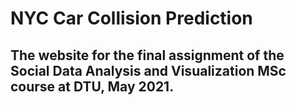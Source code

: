 # NYC Car Collision Prediction
## The website for the final assignment of the Social Data Analysis and Visualization MSc course at DTU, May 2021.
